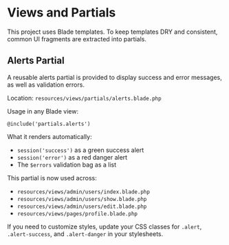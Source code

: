 # Views and Partials

This project uses Blade templates. To keep templates DRY and consistent, common UI fragments are extracted into partials.

## Alerts Partial

A reusable alerts partial is provided to display success and error messages, as well as validation errors.

Location: `resources/views/partials/alerts.blade.php`

Usage in any Blade view:

```
@include('partials.alerts')
```

What it renders automatically:
- `session('success')` as a green success alert
- `session('error')` as a red danger alert
- The `$errors` validation bag as a list

This partial is now used across:
- `resources/views/admin/users/index.blade.php`
- `resources/views/admin/users/show.blade.php`
- `resources/views/admin/users/edit.blade.php`
- `resources/views/pages/profile.blade.php`

If you need to customize styles, update your CSS classes for `.alert`, `.alert-success`, and `.alert-danger` in your stylesheets.
